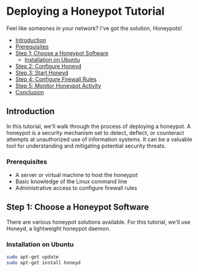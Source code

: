 # Deploying a Honeypot Tutorial

Feel like someones in your network? I've got the solution, Honeypots!

- [Introduction](#introduction)
- [Prerequisites](#prerequisites)
- [Step 1: Choose a Honeypot Software](#step-1-choose-a-honeypot-software)
  - [Installation on Ubuntu](#installation-on-ubuntu)
- [Step 2: Configure Honeyd](#step-2-configure-honeyd)
- [Step 3: Start Honeyd](#step-3-start-honeyd)
- [Step 4: Configure Firewall Rules](#step-4-configure-firewall-rules)
- [Step 5: Monitor Honeypot Activity](#step-5-monitor-honeypot-activity)
- [Conclusion](#conclusion)

## Introduction

In this tutorial, we'll walk through the process of deploying a honeypot. A honeypot is a security mechanism set to detect, deflect, or counteract attempts at unauthorized use of information systems. It can be a valuable tool for understanding and mitigating potential security threats.

### Prerequisites

- A server or virtual machine to host the honeypot
- Basic knowledge of the Linux command line
- Administrative access to configure firewall rules

## Step 1: Choose a Honeypot Software

There are various honeypot solutions available. For this tutorial, we'll use Honeyd, a lightweight honeypot daemon.

### Installation on Ubuntu

```bash
sudo apt-get update
sudo apt-get install honeyd
